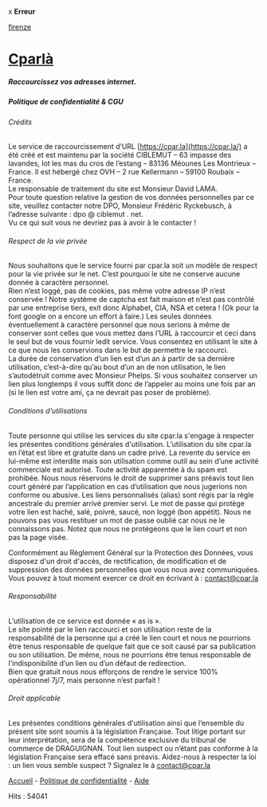 x **Erreur**

[firenze](https://cpar.la/firenze)

[Cparlà](https://cpar.la/)
==========================

##### Raccourcissez vos adresses internet.

##### Politique de confidentialité & CGU

###### Crédits

Le service de raccourcissement d’URL [https://cpar.la](https://cpar.la/) a été créé et est maintenu par la société CIBLEMUT – 63 impasse des lavandes, lot les mas du cros de l’estang – 83136 Méounes Les Montrieux – France. Il est hébergé chez OVH – 2 rue Kellermann – 59100 Roubaix – France.  
Le responsable de traitement du site est Monsieur David LAMA.  
Pour toute question relative la gestion de vos données personnelles par ce site, veuillez contacter notre DPO, Monsieur Frédéric Ryckebusch, à l’adresse suivante : dpo @ ciblemut . net.  
Vu ce qui suit vous ne devriez pas à avoir à le contacter !

###### Respect de la vie privée

Nous souhaitons que le service fourni par cpar.la soit un modèle de respect pour la vie privée sur le net. C’est pourquoi le site ne conserve aucune donnée à caractère personnel.  
Rien n’est loggé, pas de cookies, pas même votre adresse IP n’est conservée ! Notre système de captcha est fait maison et n’est pas contrôlé par une entreprise tiers, exit donc Alphabet, CIA, NSA et cetera ! (Ok pour la font google on a encore un effort à faire.) Les seules données éventuellement à caractère personnel que nous serions à même de conserver sont celles que vous mettez dans l’URL à raccourcir et ceci dans le seul but de vous fournir ledit service. Vous consentez en utilisant le site à ce que nous les conservions dans le but de permettre le raccourci.  
La durée de conservation d’un lien est d’un an à partir de sa dernière utilisation, c’est-à-dire qu’au bout d’un an de non utilisation, le lien s’autodétruit comme avec Monsieur Phelps. Si vous souhaitez conserver un lien plus longtemps il vous suffit donc de l’appeler au moins une fois par an (si le lien est votre ami, ça ne devrait pas poser de problème).

###### Conditions d’utilisations

Toute personne qui utilise les services du site cpar.la s'engage à respecter les présentes conditions générales d'utilisation. L’utilisation du site cpar.la en l’état est libre et gratuite dans un cadre privé. La revente du service en lui-même est interdite mais son utilisation comme outil au sein d’une activité commerciale est autorisé. Toute activité apparentée à du spam est prohibée. Nous nous réservons le droit de supprimer sans préavis tout lien court généré par l’application en cas d’utilisation que nous jugerions non conforme ou abusive. Les liens personnalisés (alias) sont régis par la règle ancestrale du premier arrivé premier servi. Le mot de passe qui protège votre lien est haché, salé, poivré, saucé, non loggé (bon appétit). Nous ne pouvons pas vous restituer un mot de passe oublié car nous ne le connaissons pas. Notez que nous ne protégeons que le lien court et non pas la page visée.

Conformément au Règlement Général sur la Protection des Données, vous disposez d'un droit d'accès, de rectification, de modification et de suppression des données personnelles que vous nous avez communiquées. Vous pouvez à tout moment exercer ce droit en écrivant à : [contact@cpar.la](mailto:contact@cpar.la)

###### Responsabilité

L’utilisation de ce service est donnée « as is ».  
Le site pointé par le lien raccourci et son utilisation reste de la responsabilité de la personne qui a créé le lien court et nous ne pourrions être tenus responsable de quelque fait que ce soit causé par sa publication ou son utilisation. De même, nous ne pourrions être tenus responsable de l'indisponibilité d’un lien ou d’un défaut de redirection.  
Bien que gratuit nous nous efforçons de rendre le service 100% opérationnel 7j/7, mais personne n’est parfait !

###### Droit applicable

Les présentes conditions générales d'utilisation ainsi que l’ensemble du présent site sont soumis à la législation Française. Tout litige portant sur leur interprétation, sera de la compétence exclusive du tribunal de commerce de DRAGUIGNAN. Tout lien suspect ou n’étant pas conforme à la législation Française sera effacé sans préavis. Aidez-nous à respecter la loi : un lien vous semble suspect ? Signalez le à [contact@cpar.la](mailto:contact@cpar.la)

[Accueil](https://cpar.la/) - [Politique de confidentialité](https://cpar.la/politique-confidentialite) - [Aide](https://cpar.la/aide)

Hits : 54041